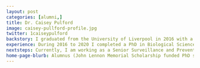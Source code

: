 ```yaml
---
layout: post
categories: [alumni,]
title: Dr. Caisey Pulford
image: caisey-pullford-profile.jpg
twitter: 1caiseypulford
backstory: I graduated from the University of Liverpool in 2016 with a first-class honours degree in Tropical Disease Biology. As part of my final year project I conducted the first major study of Salmonella associated with a collection of venomous reptiles and was subsequently awarded Tropical Disease Biologist of the Year. Following my degree, I completed a Wellcome-Trust funded summer internship in the Hinton lab, continuing my work on reptile associated Salmonella using genomic methods. I found the integration of genomic and epidemiological approaches innovative and fascinating which prompted my decision to study towards a PhD.
experience: During 2016 to 2020 I completed a PhD in Biological Sciences at the University of Liverpool. My project was co-supervised by Jay Hinton and Kate Baker and was funded by a John Lennon Memorial Scholarship. My thesis focused on understanding the genomic epidemiology of nontyphoidal Salmonella serovars and their association with invasive disease. This involved designing and executing studies involving large numbers (hundreds to thousands) of bacterial whole genome sequences and metadata, including extensive use of bioinformatic tools and statistical software. More specifically, I used these methods to study understudied pathogenic serovars in snake populations, and unpick the evolutionary events that paved the way for diarrhoeal salmonellae to be able to cause invasive disease in immunocompromised individuals in lower and middle income countries. My research involved significant national and international collaboration and I was able to spend part of my PhD at the Malawi Liverpool Wellcome Clinical Research Centre (Blantyre, Malawi), the Institut Pasteur (Paris, France) and Public Health England (London, UK). I published several pieces of research in peer reviewed journals including a first author publication in Nature Microbiology and I received the NOVA prize for significant early contributions in the field of biological sciences.
nextsteps: Currently, I am working as a Senior Surveillance and Prevention Scientist for the National Infection Service at Public Health England. My role involves developing new initiatives for program delivery and service improvement of Hepatitis C in order to support WHO efforts to eliminate the virus as a public health problem by 2030. I am also applying my skills in genomics and epidemiology to several Health Protection Research Unit projects focused on a variety of sexually transmitted infections such as shigellosis and HIV.
home-page-blurb: Alumnus (John Lennon Memorial Scholarship funded PhD student)
---
```

